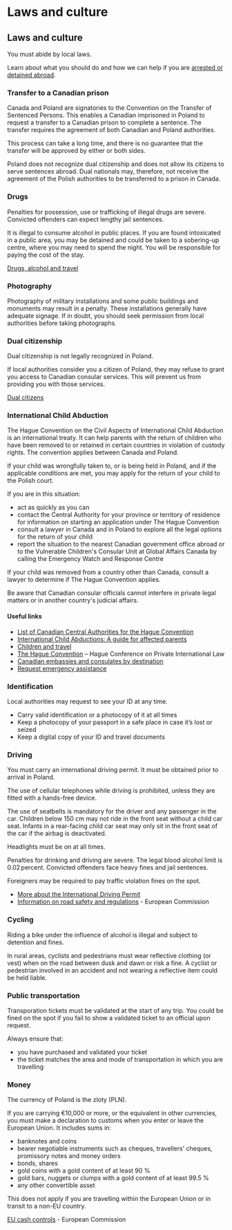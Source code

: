 # Laws and culture

## Laws and culture

You must abide by local laws.

Learn about what you should do and how we can help if you are [arrested or detained abroad](http://travel.gc.ca/assistance/emergency-info/arrest-detention).

### Transfer to a Canadian prison

Canada and Poland are signatories to the Convention on the Transfer of Sentenced Persons. This enables a Canadian imprisoned in Poland to request a transfer to a Canadian prison to complete a sentence. The transfer requires the agreement of both Canadian and Poland authorities.

This process can take a long time, and there is no guarantee that the transfer will be approved by either or both sides.

Poland does not recognize dual citizenship and does not allow its citizens to serve sentences abroad. Dual nationals may, therefore, not receive the agreement of the Polish authorities to be transferred to a prison in Canada.

### Drugs

Penalties for possession, use or trafficking of illegal drugs are severe. Convicted offenders can expect lengthy jail sentences.

It is illegal to consume alcohol in public places. If you are found intoxicated in a public area, you may be detained and could be taken to a sobering-up centre, where you may need to spend the night. You will be responsible for paying the cost of the stay.

[Drugs, alcohol and travel](https://travel.gc.ca/travelling/health-safety/drugs)

### Photography

Photography of military installations and some public buildings and monuments may result in a penalty. These installations generally have adequate signage. If in doubt, you should seek permission from local authorities before taking photographs.

### Dual citizenship

Dual citizenship is not legally recognized in Poland.

If local authorities consider you a citizen of Poland, they may refuse to grant you access to Canadian consular services. This will prevent us from providing you with those services.

[Dual citizens](https://travel.gc.ca/travelling/documents/dual-citizenship)

### International Child Abduction

The Hague Convention on the Civil Aspects of International Child Abduction is an international treaty. It can help parents with the return of children who have been removed to or retained in certain countries in violation of custody rights. The convention applies between Canada and Poland.

If your child was wrongfully taken to, or is being held in Poland, and if the applicable conditions are met, you may apply for the return of your child to the Polish court.

If you are in this situation:

* act as quickly as you can
* contact the Central Authority for your province or territory of residence for information on starting an application under The Hague Convention
* consult a lawyer in Canada and in Poland to explore all the legal options for the return of your child
* report the situation to the nearest Canadian government office abroad or to the Vulnerable Children's Consular Unit at Global Affairs Canada by calling the Emergency Watch and Response Centre

If your child was removed from a country other than Canada, consult a lawyer to determine if The Hague Convention applies.

Be aware that Canadian consular officials cannot interfere in private legal matters or in another country's judicial affairs.

#### Useful links

* [List of Canadian Central Authorities for the Hague Convention](https://www.hcch.net/en/states/authorities/details3/?aid=75)
* [International Child Abductions: A guide for affected parents](https://travel.gc.ca/travelling/publications/international-child-abductions)
* [Children and travel](https://travel.gc.ca/travelling/children)
* [The Hague Convention](https://www.hcch.net/en/instruments/conventions/full-text/?cid=24) – Hague Conference on Private International Law
* [Canadian embassies and consulates by destination](https://travel.gc.ca/assistance/embassies-consulates)
* [Request emergency assistance](https://travel.gc.ca/assistance/emergency-assistance?_ga)

### Identification

Local authorities may request to see your ID at any time.

* Carry valid identification or a photocopy of it at all times
* Keep a photocopy of your passport in a safe place in case it’s lost or seized
* Keep a digital copy of your ID and travel documents

### Driving

You must carry an international driving permit. It must be obtained prior to arrival in Poland.

The use of cellular telephones while driving is prohibited, unless they are fitted with a hands-free device.

The use of seatbelts is mandatory for the driver and any passenger in the car. Children below 150 cm may not ride in the front seat without a child car seat. Infants in a rear-facing child car seat may only sit in the front seat of the car if the airbag is deactivated.

Headlights must be on at all times.

Penalties for drinking and driving are severe. The legal blood alcohol limit is 0.02 percent. Convicted offenders face heavy fines and jail sentences.

Foreigners may be required to pay traffic violation fines on the spot.

* [More about the International Driving Permit](https://travel.gc.ca/travelling/documents/international-driving-permit)
* [Information on road safety and regulations](https://ec.europa.eu/transport/road_safety/going_abroad/index_en.htm) - European Commission

### Cycling

Riding a bike under the influence of alcohol is illegal and subject to detention and fines.

In rural areas, cyclists and pedestrians must wear reflective clothing (or vest) when on the road between dusk and dawn or risk a fine. A cyclist or pedestrian involved in an accident and not wearing a reflective item could be held liable.

### Public transportation

Transporation tickets must be validated at the start of any trip. You could be fined on the spot if you fail to show a validated ticket to an official upon request.

Always ensure that:

* you have purchased and validated your ticket
* the ticket matches the area and mode of transportation in which you are travelling

### Money

The currency of Poland is the zloty (PLN).

If you are carrying €10,000 or more, or the equivalent in other currencies, you must make a declaration to customs when you enter or leave the European Union. It includes sums in:

* banknotes and coins
* bearer negotiable instruments such as cheques, travellers’ cheques, promissory notes and money orders
* bonds, shares
* gold coins with a gold content of at least 90 %
* gold bars, nuggets or clumps with a gold content of at least 99.5 %
* any other convertible asset

This does not apply if you are travelling within the European Union or in transit to a non-EU country.

[EU cash controls](https://ec.europa.eu/taxation_customs/business/customs-controls/eu-cash-controls_en) - European Commission